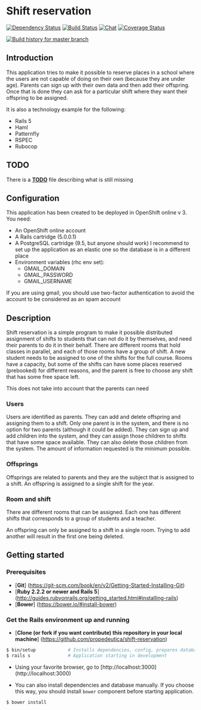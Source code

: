 # Shift reservation
[![Dependency Status](https://gemnasium.com/badges/github.com/propedeutica/shift-reservation.svg)](https://gemnasium.com/github.com/propedeutica/shift-reservation)
[![Build Status](https://travis-ci.org/propedeutica/shift-reservation.svg?branch=master)](https://travis-ci.org/propedeutica/shift-reservation)
[![Chat](https://badges.gitter.im/propedeutica/shift-reservation.png)](https://gitter.im/propedeutica/shift-reservation)
[![Coverage Status](https://coveralls.io/repos/github/propedeutica/shift-reservation/badge.svg?branch=master)](https://coveralls.io/github/propedeutica/shift-reservation?branch=master)

[![Build history for master branch](https://buildstats.info/travisci/chart/propedeutica/shift-reservation?branch=master&buildCount=50)](https://travis-ci.org/propedeutica/shift-reservation/branches)

## Introduction
This application tries to make it possible to reserve places in a school where the users are not capable of doing on their own (because they are under age). Parents can sign up with their own data and then add their offspring. Once that is done they can ask for a particular shift where they want their offspring to be assigned.

It is also a technology example for the following:
- Rails 5
- Haml
- Patternfly
- RSPEC
- Rubocop

## TODO
There is a [**TODO**](TODO.md) file describing what is still missing

## Configuration
This application has been created to be deployed in OpenShift online v 3.
You need:
- An OpenShift online account
- A Rails cartridge (5.0.0.1)
- A PostgreSQL cartridge (9.5, but anyone should work)
 I recommend to set up the application as an elastic one so the database is in a different place
- Environment variables (rhc env set):
  - GMAIL_DOMAIN
  - GMAIL_PASSWORD
  - GMAIL_USERNAME

If you are using gmail, you should use two-factor authentication to avoid the account to be considered as an spam account

## Description
Shift reservation is a simple program to make it possible distributed assignment of shifts to students that can not do it by themselves, and need their parents to do it in their behalf.
There are different rooms that hold classes in parallel, and each of those rooms have a group of shift. A new student needs to be assigned to one of the shifts for the full course. Rooms have a capacity, but some of the shifts can have some places reserved (prebooked) for different reasons, and the parent is free to choose any shift that has some free space left.

This does not take into account that the parents can need

### Users
Users are identified as parents. They can add and delete offspring and assigning them to a shift. Only one parent is in the system, and there is no option for two parents (although it could be added). They can sign up and add children into the system, and they can assign those children to shifts that have some space available. They can also delete those children from the system.
The amount of information requested is the minimum possible.

### Offsprings
Offsprings are related to parents and they are the subject that is assigned to a shift. An offspring is assigned to a single shift for the year.

### Room and shift
There are different rooms that can be assigned. Each one has different shifts that corresponds to a group of students and a teacher.

An offspring can only be assigned to a shift in a single room. Trying to add another will result in the first one being deleted.

## Getting started
### Prerequisites
- [**Git**] (https://git-scm.com/book/en/v2/Getting-Started-Installing-Git)
- [**Ruby 2.2.2 or newer and Rails 5**] (http://guides.rubyonrails.org/getting_started.html#installing-rails)
- [**Bower**] (https://bower.io/#install-bower)

### Get the Rails environment up and running
- [**Clone (or fork if you want contribute) this repository in your local machine**] (https://github.com/propedeutica/shift-reservation)
```bash
$ bin/setup            # Installs dependencies, config, prepares database, etc
$ rails s              # Application starting in development
```
- Using your favorite browser, go to [http://localhost:3000] (http://localhost:3000)

- You can also install dependencies and database manually. If you choose this way, you should install `bower` component before starting application.
```bash
$ bower install     
```

